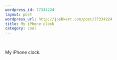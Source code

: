 ```yaml
--- 
wordpress_id: 77334224
layout: post
wordpress_url: http://joshkerr.com/post/77334224
title: My iPhone clock
category: cool
---
```

<img src="http://26.media.tumblr.com/riusqHSdhjswytihdvSCsZrbo1_400.png" alt=""/><br/><br/><p>My iPhone clock.</p>
